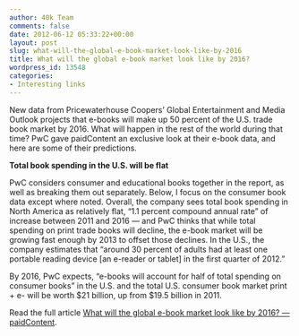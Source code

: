 ```yaml
---
author: 40k Team
comments: false
date: 2012-06-12 05:33:22+00:00
layout: post
slug: what-will-the-global-e-book-market-look-like-by-2016
title: What will the global e-book market look like by 2016?
wordpress_id: 13548
categories:
- Interesting links
---
```


New data from Pricewaterhouse Coopers’ Global Entertainment and Media Outlook projects that e-books will make up 50 percent of the U.S. trade book market by 2016. What will happen in the rest of the world during that time? PwC gave paidContent an exclusive look at their e-book data, and here are some of their predictions.

**Total book spending in the U.S. will be flat**

PwC considers consumer and educational books together in the report, as well as breaking them out separately. Below, I focus on the consumer book data except where noted. Overall, the company sees total book spending in North America as relatively flat, “1.1 percent compound annual rate” of increase between 2011 and 2016 — and PwC thinks that while total spending on print trade books will decline, the e-book market will be growing fast enough by 2013 to offset those declines. In the U.S., the company estimates that “around 30 percent of adults had at least one portable reading device [an e-reader or tablet] in the first quarter of 2012.”

By 2016, PwC expects, “e-books will account for half of total spending on consumer books” in the U.S. and the total U.S. consumer book market print + e- will be worth $21 billion, up from $19.5 billion in 2011.

Read the full article [What will the global e-book market look like by 2016? — paidContent](http://paidcontent.org/2012/06/12/what-will-the-global-e-book-market-look-like-by-2016/?utm_source=feedburner&utm_medium=feed&utm_campaign=Feed%3A+pcorg+%28paidContent%29&utm_content=Google+Reader).
